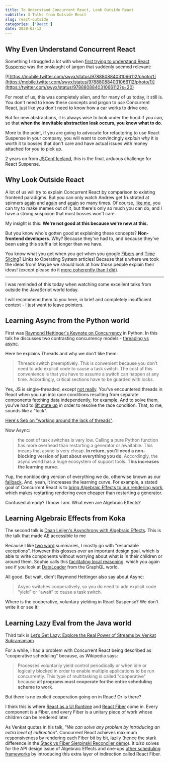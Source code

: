 ```yaml
---
title: To Understand Concurrent React, Look Outside React
subtitle: 3 Talks from Outside React
slug: react-outside
categories: ['React']
date: 2020-02-12
---
```


## Why Even Understand Concurrent React

Something I struggled a lot with when [first trying to understand React Suspense](https://sw-yx.js.org/2018/03/01/that-react-suspense-demo) was the onslaught of jargon that suddenly seemed relevant:

[![https://mobile.twitter.com/swyx/status/978880884031066112/photo/1](https://mobile.twitter.com/swyx/status/978880884031066112/photo/1)](https://twitter.com/swyx/status/978880884031066112?s=20)

For most of us, this was completely alien, and for many of us today, it still is. You don't need to know these concepts and jargon to *use* Concurrent React, just like you don't need to know how a car works to drive one. 

But for new abstractions, it is always wise to look under the hood if you can, so that **when the inevitable abstraction leak occurs, you know what to do**. 

More to the point, if you are going to advocate for refactoring to use React Suspense in your company, you will want to convincingly *explain why* it is worth it to bosses that don't care and have actual issues with money attached for you to pick up. 

2 years on from [JSConf Iceland](https://www.youtube.com/watch?v=nLF0n9SACd4), this is the final, arduous challenge for React Suspense.

## Why Look Outside React

A lot of us will try to explain Concurrent React by comparison to existing frontend paradigms. But you can only watch Andrew get frustrated at spinners [again](https://www.youtube.com/watch?v=ByBPyMBTzM0) and [again](https://www.youtube.com/watch?v=z-6JC0_cOns) and [again](https://www.youtube.com/watch?v=xrLIeSYRKIc) so many times. Of course, [like me](https://www.swyx.io/speaking/react-suspense/), you can try to make memes out of it, but there's only so much you can do, and I have a strong suspicion that most bosses won't care.

My insight is this: **We're not good at this because we're new at this.** 

But you know who's gotten good at explaining these concepts? **Non-frontend developers**. Why? Because they've had to, and because they've been using this stuff a lot longer than we have.

You know what you get when you get when you google [Fibers](https://en.wikipedia.org/wiki/Fiber_(computer_science)) and [Time Slicing](https://en.wikipedia.org/wiki/Preemption_(computing)#Time_slice)? Links to Operating System articles! Because that's where we took the ideas from! Maybe we should look at how *those* people explain their ideas! (except please do it [more coherently than I did](https://www.swyx.io/speaking/react-not-reactive/)).

---

I was reminded of this today when watching some excellent talks from outside the JavaScript world today. 

I will recommend them to you here, in brief and completely insufficient context - I just want to leave pointers.

## Learning Async from the Python world

First was [Raymond Hettinger's Keynote on Concurrency](https://www.youtube.com/watch?v=9zinZmE3Ogk) in Python. In this talk he discusses two contrasting concurrency models - [threading vs async](https://pybay.com/site_media/slides/raymond2017-keynote/intro.html#threads-vs-async). 

Here he explains Threads and why we don't like them:

> Threads switch preemptively. This is convenient because you don’t need to add explicit code to cause a task switch. The cost of this convenience is that you have to assume a switch can happen at any time. Accordingly, critical sections have to be guarded with locks.

Yes, JS is single-threaded, except [not really](https://www.red-gate.com/simple-talk/dotnet/asp-net/javascript-single-threaded/). You've encountered threads in React when you run into race conditions resulting from separate components fetching data independently, for example. And to solve them, you've had to [lift state up](https://reactjs.org/docs/lifting-state-up.html) in order to resolve the race condition. That, to me, sounds like a "lock".

[Here's Seb on "working around the lack of threads"](https://github.com/facebook/react/issues/7942#issuecomment-254984862).

Now Async:

> the cost of task switches is very low. Calling a pure Python function has more overhead than restarting a generator or awaitable. This means that async is very cheap. **In return, you’ll need a non-blocking version of just about everything you do**. Accordingly, the async world has a huge ecosystem of support tools. **This increases the learning curve.**

Yup, the nonblocking version of everything we do, otherwise known as our [fallback](https://reactjs.org/docs/code-splitting.html#reactlazy). And, yeah, it increases the learning curve. For example, a stated goal of Concurrent React is to [bring Algebraic Effects to our rendering work](https://github.com/reactjs/react-basic#algebraic-effects), which makes restarting rendering even cheaper than restarting a generator. 

Confused already? I know I am. What even are Algebraic Effects?

## Learning Algebraic Effects from Koka

The second talk is [Daan Leijen's Asynchrony with Algebraic Effects](https://www.youtube.com/watch?v=hrBq8R_kxI0&app=desktop).  This is the talk that made AE accessible to me

Because I like [two word](https://www.swyx.io/writing/two-words) summaries, I mostly go with "resumable exceptions". However this glosses over an important design goal, which is able to write components without worrying about what is in their children or around them. Sophie calls this [facilitating local reasoning](https://sophiebits.com/2020/01/01/fast-maintainable-db-patterns.html), which you again see if you look at [DataLoader](https://github.com/graphql/dataloader) from the GraphQL world.

All good. But wait, didn't Raymond Hettinger also say about Async:

> Async switches cooperatively, so you do need to add explicit code “yield” or “await” to cause a task switch.

Where is the cooperative, voluntary yielding in React Suspense? We don't write it or see it!

## Learning Lazy Eval from the Java world

Third talk is [Let’s Get Lazy: Explore the Real Power of Streams by Venkat Subramaniam](https://www.youtube.com/watch?v=F73kB4XZQ4I)

For a while, I had a problem with Concurrent React being described as "cooperative scheduling" because, as Wikipedia says:

> Processes voluntarily yield control periodically or when idle or logically blocked in order to enable multiple applications to be run concurrently. This type of multitasking is called "cooperative" because **all programs must cooperate for the entire scheduling scheme to work**. 

But there is no explicit cooperation going on in React! Or is there?

I think this is where [React as a UI Runtime](https://overreacted.io/react-as-a-ui-runtime/) and [React Fiber](https://www.swyx.io/speaking/react-from-scratch/) come in. Every component is a Fiber, and every Fiber is a unitary piece of work whose children can be rendered later. 

As Venkat quotes in his talk, "*We can solve any problem by introducing an extra level of indirection*". Concurrent React achieves maximum responsiveness by rendering each Fiber bit by bit, lazily (hence the stark difference in the [Stack vs Fiber Sierpinski Reconciler demo](https://claudiopro.github.io/react-fiber-vs-stack-demo/)). It *also* solves for the API design issue of Algebraic Effects and one-ups [other scheduling frameworks](https://github.com/facebook/react/issues/7942#issuecomment-254987818) by introducing this extra layer of indirection called React Fiber.

